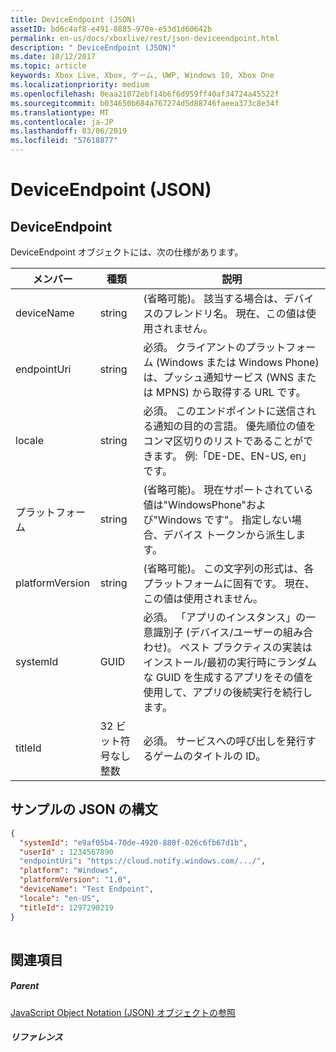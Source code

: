 ```yaml
---
title: DeviceEndpoint (JSON)
assetID: bd6c4af8-e491-8885-970e-e53d1d60642b
permalink: en-us/docs/xboxlive/rest/json-deviceendpoint.html
description: " DeviceEndpoint (JSON)"
ms.date: 10/12/2017
ms.topic: article
keywords: Xbox Live, Xbox, ゲーム, UWP, Windows 10, Xbox One
ms.localizationpriority: medium
ms.openlocfilehash: 0eaa21072ebf14b6f6d959ff40af34724a45522f
ms.sourcegitcommit: b034650b684a767274d5d88746faeea373c8e34f
ms.translationtype: MT
ms.contentlocale: ja-JP
ms.lasthandoff: 03/06/2019
ms.locfileid: "57618877"
---
```

# <a name="deviceendpoint-json"></a>DeviceEndpoint (JSON)
 
<a id="ID4EO"></a>

 
## <a name="deviceendpoint"></a>DeviceEndpoint
 
DeviceEndpoint オブジェクトには、次の仕様があります。
 
| メンバー| 種類| 説明| 
| --- | --- | --- | 
| deviceName| string| (省略可能)。 該当する場合は、デバイスのフレンドリ名。 現在、この値は使用されません。| 
| endpointUri| string| 必須。 クライアントのプラットフォーム (Windows または Windows Phone) は、プッシュ通知サービス (WNS または MPNS) から取得する URL です。| 
| locale| string| 必須。 このエンドポイントに送信される通知の目的の言語。 優先順位の値をコンマ区切りのリストであることができます。 例:「DE-DE、EN-US, en」です。| 
| プラットフォーム| string| (省略可能)。 現在サポートされている値は"WindowsPhone"および"Windows です"。 指定しない場合、デバイス トークンから派生します。| 
| platformVersion| string| (省略可能)。 この文字列の形式は、各プラットフォームに固有です。 現在、この値は使用されません。| 
| systemId| GUID| 必須。 「アプリのインスタンス」の一意識別子 (デバイス/ユーザーの組み合わせ)。 ベスト プラクティスの実装はインストール/最初の実行時にランダムな GUID を生成するアプリをその値を使用して、アプリの後続実行を続行します。| 
| titleId| 32 ビット符号なし整数| 必須。 サービスへの呼び出しを発行するゲームのタイトルの ID。| 
  
<a id="ID4EGD"></a>

 
## <a name="sample-json-syntax"></a>サンプルの JSON の構文
 

```json
{
  "systemId": "e9af05b4-70de-4920-880f-026c6fb67d1b",
  "userId" : 1234567890
  "endpointUri": "https://cloud.notify.windows.com/.../",
  "platform": "Windows",
  "platformVersion": "1.0",
  "deviceName": "Test Endpoint",
  "locale": "en-US",
  "titleId": 1297290219
}
    
```

  
<a id="ID4EPD"></a>

 
## <a name="see-also"></a>関連項目
 
<a id="ID4ERD"></a>

 
##### <a name="parent"></a>Parent 

[JavaScript Object Notation (JSON) オブジェクトの参照](atoc-xboxlivews-reference-json.md)

  
<a id="ID4E4D"></a>

 
##### <a name="reference"></a>リファレンス   